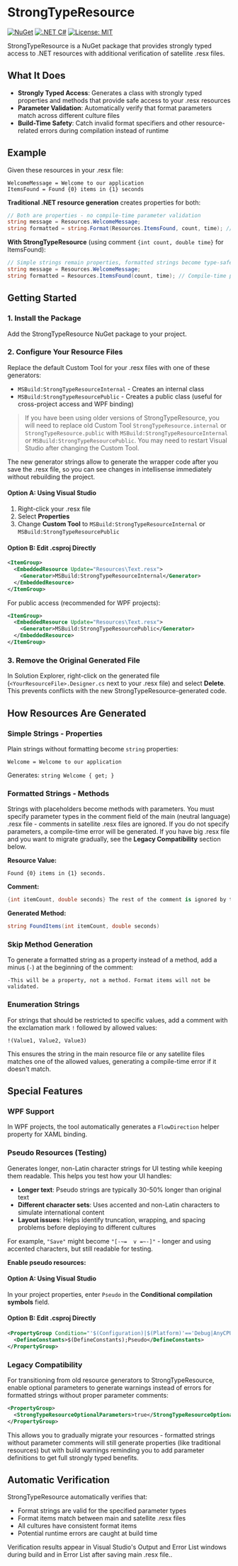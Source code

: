 # StrongTypeResource

[![NuGet](https://img.shields.io/nuget/v/EugeneLepekhin.StrongTypeResource.svg)](https://www.nuget.org/packages/EugeneLepekhin.StrongTypeResource/)
[![.NET C#](https://img.shields.io/badge/.NET-C%23-blue)](https://docs.microsoft.com/en-us/dotnet/csharp/)
[![License: MIT](https://img.shields.io/badge/License-MIT-yellow.svg)](https://opensource.org/licenses/MIT)

StrongTypeResource is a NuGet package that provides strongly typed access to .NET resources with additional verification of satellite .resx files.

## What It Does

- **Strongly Typed Access**: Generates a class with strongly typed properties and methods that provide safe access to your .resx resources
- **Parameter Validation**: Automatically verify that format parameters match across different culture files
- **Build-Time Safety**: Catch invalid format specifiers and other resource-related errors during compilation instead of runtime

## Example

Given these resources in your .resx file:
```
WelcomeMessage = Welcome to our application
ItemsFound = Found {0} items in {1} seconds
```

**Traditional .NET resource generation** creates properties for both:
```csharp
// Both are properties - no compile-time parameter validation
string message = Resources.WelcomeMessage;
string formatted = string.Format(Resources.ItemsFound, count, time); // Easy to mess up parameters
```

**With StrongTypeResource** (using comment `{int count, double time}` for ItemsFound):
```csharp
// Simple strings remain properties, formatted strings become type-safe methods
string message = Resources.WelcomeMessage;
string formatted = Resources.ItemsFound(count, time); // Compile-time parameter validation
```

## Getting Started

### 1. Install the Package
Add the StrongTypeResource NuGet package to your project.

### 2. Configure Your Resource Files
Replace the default Custom Tool for your .resx files with one of these generators:
- `MSBuild:StrongTypeResourceInternal` - Creates an internal class
- `MSBuild:StrongTypeResourcePublic` - Creates a public class (useful for cross-project access and WPF binding)

> If you have been using older versions of StrongTypeResource, you will need to replace old Custom Tool `StrongTypeResource.internal` or `StrongTypeResource.public`
with `MSBuild:StrongTypeResourceInternal` or `MSBuild:StrongTypeResourcePublic`. You may need to restart Visual Studio after changing the Custom Tool.

The new generator strings allow to generate the wrapper code after you save the .resx file, so you can see changes in intellisense immediately without rebuilding the project.

#### Option A: Using Visual Studio
1. Right-click your .resx file
2. Select **Properties**
3. Change **Custom Tool** to `MSBuild:StrongTypeResourceInternal` or `MSBuild:StrongTypeResourcePublic`

#### Option B: Edit .csproj Directly
```xml
<ItemGroup>
  <EmbeddedResource Update="Resources\Text.resx">
    <Generator>MSBuild:StrongTypeResourceInternal</Generator>
  </EmbeddedResource>
</ItemGroup>
```

For public access (recommended for WPF projects):
```xml
<ItemGroup>
  <EmbeddedResource Update="Resources\Text.resx">
    <Generator>MSBuild:StrongTypeResourcePublic</Generator>
  </EmbeddedResource>
</ItemGroup>
```

### 3. Remove the Original Generated File
In Solution Explorer, right-click on the generated file (`<YourResourceFile>.Designer.cs` next to your .resx file) and select **Delete**.
This prevents conflicts with the new StrongTypeResource-generated code.

## How Resources Are Generated

### Simple Strings - Properties
Plain strings without formatting become `string` properties:
```
Welcome = Welcome to our application
```
Generates: `string Welcome { get; }`

### Formatted Strings - Methods
Strings with placeholders become methods with parameters.
You must specify parameter types in the comment field of the main (neutral language) .resx file - comments in satellite .resx files are ignored.
If you do not specify parameters, a compile-time error will be generated.
If you have big .resx file and you want to migrate gradually, see the **Legacy Compatibility** section below.

**Resource Value:**
```
Found {0} items in {1} seconds.
```

**Comment:**
```csharp
{int itemCount, double seconds} The rest of the comment is ignored by the generator, so you can use it for your own notes.
```

**Generated Method:**
```csharp
string FoundItems(int itemCount, double seconds)
```

### Skip Method Generation
To generate a formatted string as a property instead of a method, add a minus (`-`) at the beginning of the comment:
```
-This will be a property, not a method. Format items will not be validated.
```

### Enumeration Strings
For strings that should be restricted to specific values, add a comment with the exclamation mark `!` followed by allowed values:
```
!(Value1, Value2, Value3)
```
This ensures the string in the main resource file or any satellite files matches one of the allowed values,
generating a compile-time error if it doesn't match.

## Special Features

### WPF Support
In WPF projects, the tool automatically generates a `FlowDirection` helper property for XAML binding.

### Pseudo Resources (Testing)
Generates longer, non-Latin character strings for UI testing while keeping them readable. This helps you test how your UI handles:
- **Longer text**: Pseudo strings are typically 30-50% longer than original text
- **Different character sets**: Uses accented and non-Latin characters to simulate international content
- **Layout issues**: Helps identify truncation, wrapping, and spacing problems before deploying to different cultures

For example, `"Save"` might become `"[-~=  v =~-]"` - longer and using accented characters, but still readable for testing.

**Enable pseudo resources:**

#### Option A: Using Visual Studio
In your project properties, enter `Pseudo` in the **Conditional compilation symbols** field.

#### Option B: Edit .csproj Directly
```xml
<PropertyGroup Condition="'$(Configuration)|$(Platform)'=='Debug|AnyCPU'">
  <DefineConstants>$(DefineConstants);Pseudo</DefineConstants>
</PropertyGroup>
```

### Legacy Compatibility
For transitioning from old resource generators to StrongTypeResource,
enable optional parameters to generate warnings instead of errors for formatted strings without proper parameter comments:

```xml
<PropertyGroup>
  <StrongTypeResourceOptionalParameters>true</StrongTypeResourceOptionalParameters>
</PropertyGroup>
```

This allows you to gradually migrate your resources - formatted strings without parameter comments will still generate properties
(like traditional resources) but with build warnings reminding you to add parameter definitions to get full strongly typed benefits.

## Automatic Verification

StrongTypeResource automatically verifies that:
- Format strings are valid for the specified parameter types
- Format items match between main and satellite .resx files
- All cultures have consistent format items
- Potential runtime errors are caught at build time

Verification results appear in Visual Studio's Output and Error List windows during build and in Error List after saving main .resx file..
